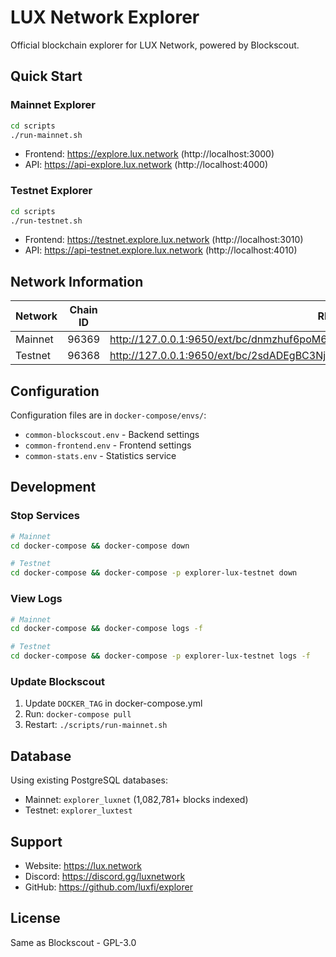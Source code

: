 # LUX Network Explorer

Official blockchain explorer for LUX Network, powered by Blockscout.

## Quick Start

### Mainnet Explorer
```bash
cd scripts
./run-mainnet.sh
```
- Frontend: https://explore.lux.network (http://localhost:3000)
- API: https://api-explore.lux.network (http://localhost:4000)

### Testnet Explorer
```bash
cd scripts
./run-testnet.sh
```
- Frontend: https://testnet.explore.lux.network (http://localhost:3010)
- API: https://api-testnet.explore.lux.network (http://localhost:4010)

## Network Information

| Network | Chain ID | RPC Endpoint |
|---------|----------|--------------|
| Mainnet | 96369 | http://127.0.0.1:9650/ext/bc/dnmzhuf6poM6PUNQCe7MWWfBdTJEnddhHRNXz2x7H6qSmyBEJ/rpc |
| Testnet | 96368 | http://127.0.0.1:9650/ext/bc/2sdADEgBC3NjLM4inKc1hY1PQpCT3JVyGVJxdmcq6sqrDndjFG/rpc |

## Configuration

Configuration files are in `docker-compose/envs/`:
- `common-blockscout.env` - Backend settings
- `common-frontend.env` - Frontend settings
- `common-stats.env` - Statistics service

## Development

### Stop Services
```bash
# Mainnet
cd docker-compose && docker-compose down

# Testnet
cd docker-compose && docker-compose -p explorer-lux-testnet down
```

### View Logs
```bash
# Mainnet
cd docker-compose && docker-compose logs -f

# Testnet  
cd docker-compose && docker-compose -p explorer-lux-testnet logs -f
```

### Update Blockscout
1. Update `DOCKER_TAG` in docker-compose.yml
2. Run: `docker-compose pull`
3. Restart: `./scripts/run-mainnet.sh`

## Database

Using existing PostgreSQL databases:
- Mainnet: `explorer_luxnet` (1,082,781+ blocks indexed)
- Testnet: `explorer_luxtest`

## Support

- Website: https://lux.network
- Discord: https://discord.gg/luxnetwork
- GitHub: https://github.com/luxfi/explorer

## License

Same as Blockscout - GPL-3.0